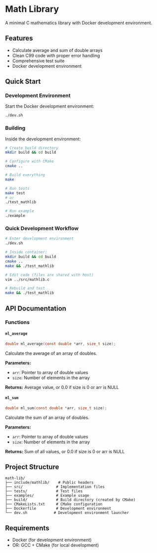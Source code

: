 # Math Library

A minimal C mathematics library with Docker development environment.

## Features

- Calculate average and sum of double arrays
- Clean C99 code with proper error handling
- Comprehensive test suite
- Docker development environment

## Quick Start

### Development Environment

Start the Docker development environment:

```bash
./dev.sh
```

### Building

Inside the development environment:

```bash
# Create build directory
mkdir build && cd build

# Configure with CMake
cmake ..

# Build everything
make

# Run tests
make test
# or
./test_mathlib

# Run example
./example
```

### Quick Development Workflow

```bash
# Enter development environment
./dev.sh

# Inside container:
mkdir build && cd build
cmake ..
make && ./test_mathlib

# Edit code (files are shared with host)
vim ../src/mathlib.c

# Rebuild and test
make && ./test_mathlib
```

## API Documentation

### Functions

#### `ml_average`
```c
double ml_average(const double *arr, size_t size);
```
Calculate the average of an array of doubles.

**Parameters:**
- `arr`: Pointer to array of double values
- `size`: Number of elements in the array

**Returns:** Average value, or 0.0 if size is 0 or arr is NULL

#### `ml_sum`
```c
double ml_sum(const double *arr, size_t size);
```
Calculate the sum of an array of doubles.

**Parameters:**
- `arr`: Pointer to array of double values  
- `size`: Number of elements in the array

**Returns:** Sum of all values, or 0.0 if size is 0 or arr is NULL

## Project Structure

```
math-lib/
├── include/mathlib/    # Public headers
├── src/               # Implementation files
├── tests/             # Test files
├── examples/          # Example usage
├── build/             # Build directory (created by CMake)
├── CMakeLists.txt     # CMake configuration
├── Dockerfile         # Development environment
└── dev.sh            # Development environment launcher
```

## Requirements

- Docker (for development environment)
- OR: GCC + CMake (for local development)
